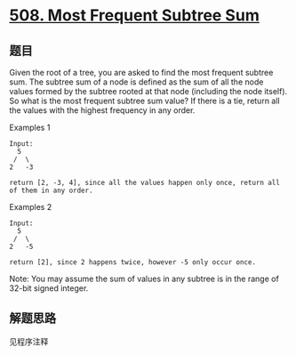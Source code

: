 # [508. Most Frequent Subtree Sum](https://leetcode.com/problems/most-frequent-subtree-sum/)

## 题目

Given the root of a tree, you are asked to find the most frequent subtree sum. The subtree sum of a node is defined as the sum of all the node values formed by the subtree rooted at that node (including the node itself). So what is the most frequent subtree sum value? If there is a tie, return all the values with the highest frequency in any order.

Examples 1

```text
Input:
  5
 /  \
2   -3

return [2, -3, 4], since all the values happen only once, return all of them in any order.
```

Examples 2

```text
Input:
  5
 /  \
2   -5

return [2], since 2 happens twice, however -5 only occur once.
```

Note:
You may assume the sum of values in any subtree is in the range of 32-bit signed integer.

## 解题思路

见程序注释
